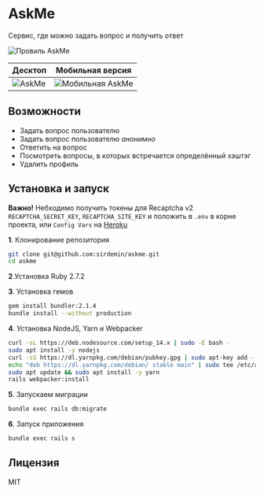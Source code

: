# AskMe

Сервис, где можно задать вопрос и получить ответ

![Провиль AskMe](https://i.imgur.com/OyfFcBd.png)

| Десктоп  | Мобильная версия |
| ------------- | ------------- |
| ![AskMe](https://i.imgur.com/8RUAS2G.png)  | ![Мобильная AskMe](https://i.imgur.com/8kfkMus.png)  |


## Возможности

- Задать вопрос пользователю
- Задать вопрос пользователю *анонимно*
- Ответить на вопрос
- Посмотреть вопросы, в которых встречается определённый хэштэг
- Удалить профиль

## Установка и запуск

**Важно!** Небходимо получить токены для Recaptcha v2 `RECAPTCHA_SECRET_KEY`, `RECAPTCHA_SITE_KEY` и положить в `.env` в корне проекта, или `Config Vars` на [Heroku](https://www.heroku.com/)

**1**. Клонирование репозитория 
```bash
git clone git@github.com:sirdemin/askme.git
cd askme
```

**2**.Установка Ruby 2.7.2

**3**. Установка гемов

```bash
gem install bundler:2.1.4
bundle install --without production
```

**4**. Установка NodeJS, Yarn и Webpacker

```bash
curl -sL https://deb.nodesource.com/setup_14.x | sudo -E bash -
sudo apt install -y nodejs
curl -sS https://dl.yarnpkg.com/debian/pubkey.gpg | sudo apt-key add -
echo "deb https://dl.yarnpkg.com/debian/ stable main" | sudo tee /etc/apt/sources.list.d/yarn.list
sudo apt update && sudo apt install -y yarn
rails webpacker:install
```

**5**. Запускаем миграции
```bash
bundle exec rails db:migrate
```


**6**. Запуск приложения

```bash
bundle exec rails s
```

## Лицензия

MIT
